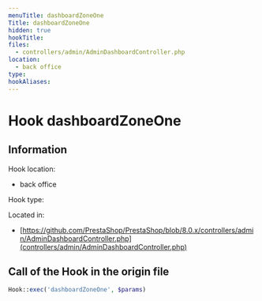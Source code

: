 ```yaml
---
menuTitle: dashboardZoneOne
Title: dashboardZoneOne
hidden: true
hookTitle: 
files:
  - controllers/admin/AdminDashboardController.php
location:
  - back office
type: 
hookAliases:
---
```


# Hook dashboardZoneOne

## Information

Hook location:
  - back office

Hook type: 

Located in: 
  - [https://github.com/PrestaShop/PrestaShop/blob/8.0.x/controllers/admin/AdminDashboardController.php](controllers/admin/AdminDashboardController.php)

## Call of the Hook in the origin file

```php
Hook::exec('dashboardZoneOne', $params)
```